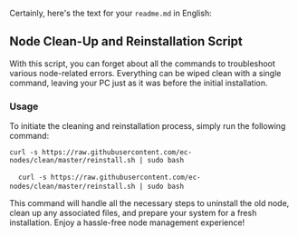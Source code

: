 Certainly, here's the text for your `readme.md` in English:

## Node Clean-Up and Reinstallation Script

With this script, you can forget about all the commands to troubleshoot various node-related errors. Everything can be wiped clean with a single command, leaving your PC just as it was before the initial installation.

### Usage

To initiate the cleaning and reinstallation process, simply run the following command:

```shell
curl -s https://raw.githubusercontent.com/ec-nodes/clean/master/reinstall.sh | sudo bash
```

<pre> <code id="copy-command"> curl -s https://raw.githubusercontent.com/ec-nodes/clean/master/reinstall.sh | sudo bash</code> </pre>

This command will handle all the necessary steps to uninstall the old node, clean up any associated files, and prepare your system for a fresh installation. Enjoy a hassle-free node management experience!
